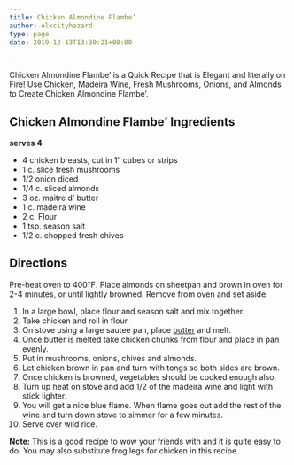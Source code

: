 ```yaml
---
title: Chicken Almondine Flambe’
author: elkcityhazard
type: page
date: 2019-12-13T13:30:21+00:00

---
```

Chicken Almondine Flambe&#8217; is a Quick Recipe that is Elegant and literally on Fire! Use Chicken, Madeira Wine, Fresh Mushrooms, Onions, and Almonds to Create Chicken Almondine Flambe&#8217;.

## Chicken Almondine Flambe&#8217; Ingredients

**serves 4**

  * 4 chicken breasts, cut in 1&#8243; cubes or strips
  * 1 c. slice fresh mushrooms
  * 1/2 onion diced
  * 1/4 c. sliced almonds
  * 3 oz. maitre d&#8217; butter
  * 1 c. madeira wine
  * 2 c. Flour
  * 1 tsp. season salt
  * 1/2 c. chopped fresh chives

## Directions

Pre-heat oven to 400&#8457;. Place almonds on sheetpan and brown in oven for 2-4 minutes, or until lightly browned. Remove from oven and set aside.

  1. In a large bowl, place flour and season salt and mix together.
  2. Take chicken and roll in flour.
  3. On stove using a large sautee pan, place <a href="/wordpress/grilling-cookouts-and-barbecues/maitre-d-butter/" rel="noopener noreferrer" target="_blank">butter</a> and melt.
  4. Once butter is melted take chicken chunks from flour and place in pan evenly.
  5. Put in mushrooms, onions, chives and almonds.
  6. Let chicken brown in pan and turn with tongs so both sides are brown.
  7. Once chicken is browned, vegetables should be cooked enough also.
  8. Turn up heat on stove and add 1/2 of the madeira wine and light with stick lighter.
  9. You will get a nice blue flame. When flame goes out add the rest of the wine and turn down stove to simmer for a few minutes.
 10. Serve over wild rice.

**Note:** This is a good recipe to wow your friends with and it is quite easy to do. You may also substitute frog legs for chicken in this recipe.